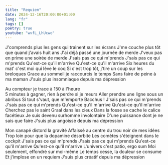 ```yaml
---
title: "Requiem"
date: 2024-12-16T20:00:00+01:00
lang: "fr"
tags: []
poetry: true
youtube: "wvfL_LhUcwo"
---
```

J'comprends plus les gens qui trainent sur les écrans
J'me couche plus tôt que quand j'avais huit ans
J'ai déjà passé une journée de merde
J'veux pas en prime une soirée de merde
J'sais pas ce qui m'prends 
J'sais pas ce qui m'prends 
Qu'est-ce qu'il m'arrive
Qu'est-ce qu'il m'arrive
Six heures du mat' c'est moi qui lève le coq
Si c'est trop tôt, j'tire un coup sur les breloques
Grace au sommeil je raccourcis le temps
Sans faire de peine à ma maman
J'suis plus insomniaque depuis ma dépression

Au compteur je trace à 150 à l'heure   
5 minutes à gagner, rien à perdre si je meurs
Aller prendre une ligne sous un abribus
Si tout s'vaut, que m'emporte Bacchus !
J'sais pas ce qui m'prends 
J'sais pas ce qui m'prends 
Qu'est-ce qu'il m'arrive
Qu'est-ce qu'il m'arrive
Cherchez pas le saint Graal dans les cieux
Dans la fosse se cache le calice facétieux
Je suis devenu surhomme involontaire
D'une puissance dont je ne sais que faire
J'suis plus angoissé depuis ma dépression

Mon canapé distord la gravité
Affaissé au centre du trou noir de mes idées
Trop loin pour que la dopamine désorbite
Les comètes s'éteignent dans le cockpit
J'sais pas ce qui m'prends 
J'sais pas ce qui m'prends 
Qu'est-ce qu'il m'arrive
Qu'est-ce qu'il m'arrive
L'univers c'est patio, ergo sum
Moi seulement, effondré sur moi-même
Le temps cesse, la douleur se consume
Et j'implose en un requiem
J'suis plus créatif depuis ma dépression
